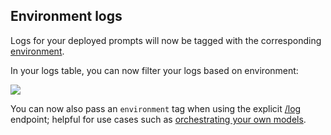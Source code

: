## Environment logs

Logs for your deployed prompts will now be tagged with the corresponding [environment](/docs/guides/deploy-to-an-environment).

In your logs table, you can now filter your logs based on environment:

<img src="../../../assets/images/a18dd0f-Screenshot_2023-12-13_at_15.42.35.png" />

You can now also pass an `environment` tag when using the explicit [/log ](/docs/reference/logs/log) endpoint; helpful for use cases such as [orchestrating your own models](/docs/guides/use-your-own-model-provider).
